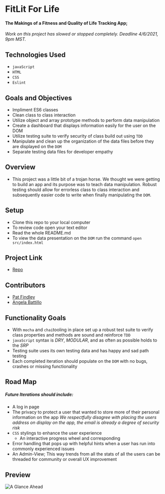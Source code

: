 # FitLit For Life

#### The Makings of a Fitness and Quality of Life Tracking App;

*Work on this project has slowed or stopped completely. Deadline 4/6/2021, 9pm MST.*

## Technologies Used

* `javaScript`
* `HTML`
* `CSS`
* `Eslint`

## Goals and Objectives

* Impliment ES6 classes
* Clean class to class interaction
* Utilize object and array prototype methods to perform data manipulation
* Create a dashboard that displays information easily for the user on the DOM
* Utilize testing suite to verify security of class build out using `TDD`
* Manipulate and clean up the organization of the data files before they are displayed on the `DOM`
* Separate testing data files for developer empathy

## Overview

* This project was a little bit of a trojan horse.  We thought we were getting to build an app and its purpose was to teach data manipulation.  Robust testing should allow for errorless class to class interaction and subsequently easier code to write when finally manipulating the `DOM`.

## Setup

* Clone this repo to your local computer
* To review code open your text editor
* Read the whole README.md
* To view the data presentation on the `DOM` run the command `open src/index.html`

## Project Link

* [Repo](https://github.com/battan40/fit-for-life)

## Contributors

* [Pat Findley](https://github.com/Patfindley)
* [Angela Battillo](https://github.com/battan40)

## Functionality Goals

* With `mocha` and `chai`tooling in place set up a robust test suite to verify class properties and methods are sound and reinforce `TDD`
* `javaScript` syntax is *DRY*, *MODULAR*, and as often as possible holds to the *SRP*
* Testing suite uses its own testing data and has happy and sad path testing
* Each completed iteration should populate on the `DOM` with no bugs, crashes or missing functionality

## Road Map

##### Future Iterations should include:

* A log in page
* The privacy to protect a user that wanted to store more of their personal information on the app
*We respectfully disagree with placing the users address on display on the app, the email is already a degree of security risk*
* `CSS` stylings to enhance the user experience
  * An interactive progress wheel and corresponding
* Error handling that pops up with helpful hints when a user has run into commonly experienced issues
* An Admin-View; This way trends from all the stats of all the users can be threaded for community or overall UX improvement

## Preview

![A Glance Ahead](https://media.giphy.com/media/mEvg9wL0dMJEXZiDUa/giphy.gif)
